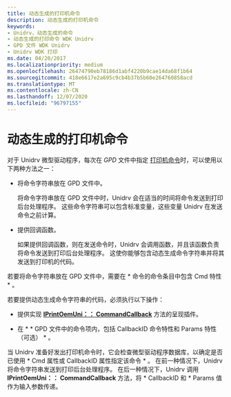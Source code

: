 ```yaml
---
title: 动态生成的打印机命令
description: 动态生成的打印机命令
keywords:
- Unidrv，动态生成的命令
- 动态生成的打印命令 WDK Unidrv
- GPD 文件 WDK Unidrv
- Unidrv WDK 打印
ms.date: 04/20/2017
ms.localizationpriority: medium
ms.openlocfilehash: 26474790eb78186d1abf4220b9cae14da68f1b64
ms.sourcegitcommit: 418e6617e2a695c9cb4b37b5b60e264760858acd
ms.translationtype: MT
ms.contentlocale: zh-CN
ms.lasthandoff: 12/07/2020
ms.locfileid: "96797155"
---
```

# <a name="dynamically-generated-printer-commands"></a>动态生成的打印机命令





对于 Unidrv 微型驱动程序，每次在 *GPD* 文件中指定 [打印机命令](printer-commands.md)时，可以使用以下两种方法之一：

-   将命令字符串放在 GPD 文件中。

    将命令字符串放在 GPD 文件中时，Unidrv 会在适当的时间将命令发送到打印后台处理程序。 这些命令字符串可以包含标准变量，这些变量 Unidrv 在发送命令之前计算。

-   提供回调函数。

    如果提供回调函数，则在发送命令时，Unidrv 会调用函数，并且该函数负责将命令发送到打印后台处理程序。 这使你能够包含动态生成命令字符串并将其发送到打印机的代码。

若要将命令字符串放在 GPD 文件中，需要在 \* 命令的命令条目中包含 Cmd 特性 \* 。

若要提供动态生成命令字符串的代码，必须执行以下操作：

-   提供实现 [**IPrintOemUni：： CommandCallback**](/windows-hardware/drivers/ddi/prcomoem/nf-prcomoem-iprintoemuni-commandcallback) 方法的呈现插件。

-   在 \* \* GPD 文件中的命令项内，包括 CallbackID 命令特性和 Params 特性（可选） \* 。

当 Unidrv 准备好发出打印机命令时，它会检查微型驱动程序数据库，以确定是否已使用 \* Cmd 属性或 CallbackID 属性指定该命令 \* 。 在前一种情况下，Unidrv 将命令字符串发送到打印后台处理程序。 在后一种情况下，Unidrv 调用 **IPrintOemUni：： CommandCallback** 方法，将 \* CallbackID 和 \* Params 值作为输入参数传递。

 

